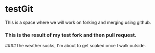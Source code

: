 # testGit
This is a space where we will work on forking and merging using github.

### This is the result of my test fork and then pull request.

####The weather sucks, I'm about to get soaked once I walk outside.
